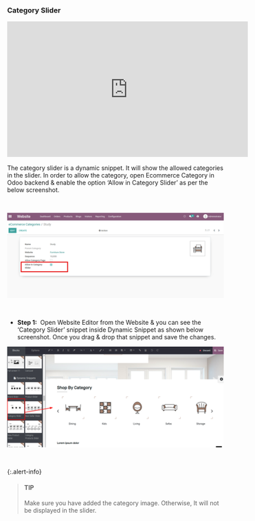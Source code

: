 
### Category Slider


<iframe width="560" height="315" src="https://www.youtube.com/embed/ntvAbSvaXAo" title="YouTube video player" frameborder="0" allow="accelerometer; autoplay; clipboard-write; encrypted-media; gyroscope; picture-in-picture" allowfullscreen></iframe>


The category slider is a dynamic snippet. It will show the allowed categories in the slider. In order to allow the category, open Ecommerce Category in Odoo backend & enable the option ‘Allow in Category Slider’ as per the below screenshot.


 


![](./images/39-1.png)


 


* **Step 1:**  Open Website Editor from the Website & you can see the ‘Category Slider’ snippet inside Dynamic Snippet as shown below screenshot. Once you drag & drop that snippet and save the changes.

![](./images/39-2.png)


 



{:.alert-info} 
> 
> #### TIP
> 
> Make sure you have added the category image. Otherwise, It will not be displayed in the slider.
> 
> 
> 



